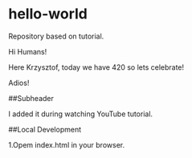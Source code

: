 # hello-world
Repository based on tutorial.

Hi Humans!

Here Krzysztof, today we have 420 so lets celebrate!

Adios!

##Subheader

I added it during watching YouTube tutorial.

##Local Development

1.Opem index.html in your browser.